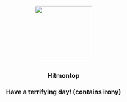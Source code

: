 <p align="center">
    <img src="https://raw.githubusercontent.com/PokeAPI/sprites/master/sprites/pokemon/237.png" width="150" height="150">
</p>
<h3 align="center"> <b>Hitmontop</b></h3>
<h3 align="center">Have a terrifying day! (contains irony)</h3>
